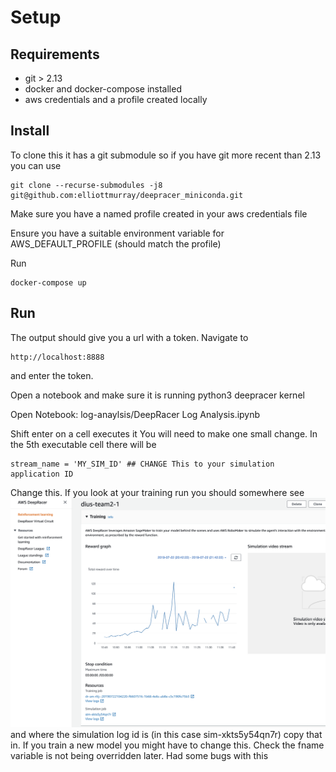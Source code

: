# Setup

## Requirements
* git > 2.13
* docker and docker-compose installed
* aws credentials and a profile created locally 

## Install
To clone this it has a git submodule so if you have git more recent than 2.13 you can use

```
git clone --recurse-submodules -j8 git@github.com:elliottmurray/deepracer_miniconda.git 
```

Make sure you have a named profile created in your aws credentials file

Ensure you have a suitable environment variable for AWS_DEFAULT_PROFILE (should match the profile)

Run
```
docker-compose up
```

## Run
The output should give you a url with a token. Navigate to
```
http://localhost:8888
```
and enter the token.

Open a notebook and make sure it is running python3 deepracer kernel

Open Notebook:
log-anaylsis/DeepRacer Log Analysis.ipynb

Shift enter on a cell executes it
You will need to make one small change. In the 5th executable cell there will be
```
stream_name = 'MY_SIM_ID' ## CHANGE This to your simulation application ID
```

Change this. If you look at your training run you should somewhere see ![Alt text](screenshot.png?raw=true "Deepracer training") and where the simulation log id is (in this case sim-xkts5y54qn7r) copy that in. If you train a new model you might have to change this. Check the fname variable is not being overridden later. Had some bugs with this 

